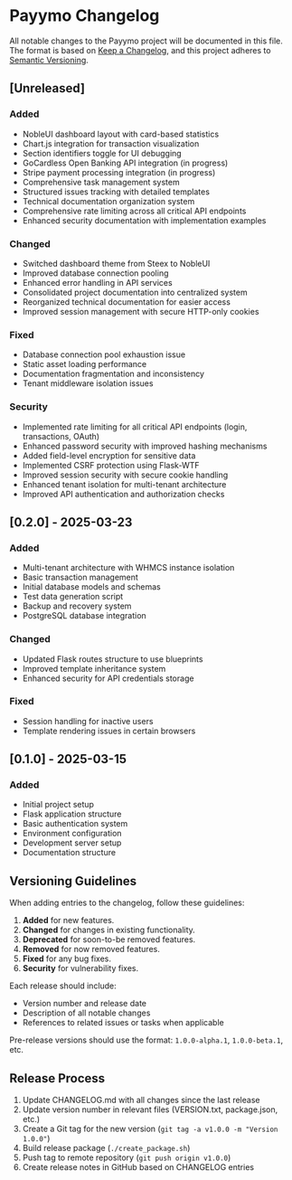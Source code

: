 # Payymo Changelog

All notable changes to the Payymo project will be documented in this file. The format is based on [Keep a Changelog](https://keepachangelog.com/en/1.0.0/),
and this project adheres to [Semantic Versioning](https://semver.org/spec/v2.0.0.html).

## [Unreleased]

### Added
- NobleUI dashboard layout with card-based statistics
- Chart.js integration for transaction visualization
- Section identifiers toggle for UI debugging
- GoCardless Open Banking API integration (in progress)
- Stripe payment processing integration (in progress)
- Comprehensive task management system
- Structured issues tracking with detailed templates
- Technical documentation organization system
- Comprehensive rate limiting across all critical API endpoints
- Enhanced security documentation with implementation examples

### Changed
- Switched dashboard theme from Steex to NobleUI
- Improved database connection pooling
- Enhanced error handling in API services
- Consolidated project documentation into centralized system
- Reorganized technical documentation for easier access
- Improved session management with secure HTTP-only cookies

### Fixed
- Database connection pool exhaustion issue
- Static asset loading performance
- Documentation fragmentation and inconsistency
- Tenant middleware isolation issues

### Security
- Implemented rate limiting for all critical API endpoints (login, transactions, OAuth)
- Enhanced password security with improved hashing mechanisms
- Added field-level encryption for sensitive data
- Implemented CSRF protection using Flask-WTF
- Improved session security with secure cookie handling
- Enhanced tenant isolation for multi-tenant architecture
- Improved API authentication and authorization checks

## [0.2.0] - 2025-03-23

### Added
- Multi-tenant architecture with WHMCS instance isolation
- Basic transaction management
- Initial database models and schemas
- Test data generation script
- Backup and recovery system
- PostgreSQL database integration

### Changed
- Updated Flask routes structure to use blueprints
- Improved template inheritance system
- Enhanced security for API credentials storage

### Fixed
- Session handling for inactive users
- Template rendering issues in certain browsers

## [0.1.0] - 2025-03-15

### Added
- Initial project setup
- Flask application structure
- Basic authentication system
- Environment configuration
- Development server setup
- Documentation structure

## Versioning Guidelines

When adding entries to the changelog, follow these guidelines:

1. **Added** for new features.
2. **Changed** for changes in existing functionality.
3. **Deprecated** for soon-to-be removed features.
4. **Removed** for now removed features.
5. **Fixed** for any bug fixes.
6. **Security** for vulnerability fixes.

Each release should include:
- Version number and release date
- Description of all notable changes
- References to related issues or tasks when applicable

Pre-release versions should use the format: `1.0.0-alpha.1`, `1.0.0-beta.1`, etc.

## Release Process

1. Update CHANGELOG.md with all changes since the last release
2. Update version number in relevant files (VERSION.txt, package.json, etc.)
3. Create a Git tag for the new version (`git tag -a v1.0.0 -m "Version 1.0.0"`)
4. Build release package (`./create_package.sh`)
5. Push tag to remote repository (`git push origin v1.0.0`)
6. Create release notes in GitHub based on CHANGELOG entries